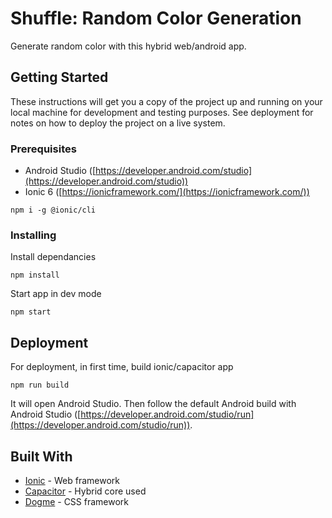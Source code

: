 
# Shuffle: Random Color Generation

Generate random color with this hybrid web/android app.

## Getting Started

These instructions will get you a copy of the project up and running on your local machine for development and testing purposes. See deployment for notes on how to deploy the project on a live system.

### Prerequisites

* Android Studio ([https://developer.android.com/studio](https://developer.android.com/studio))
* Ionic 6 ([https://ionicframework.com/](https://ionicframework.com/))

```
npm i -g @ionic/cli
```

### Installing

Install dependancies

```
npm install
```

Start app in dev mode

```
npm start
```

## Deployment

For deployment, in first time, build ionic/capacitor app

```
npm run build
```

It will open Android Studio. Then follow the default Android build with Android Studio ([https://developer.android.com/studio/run](https://developer.android.com/studio/run)).

## Built With

* [Ionic](https://ionicframework.com/) - Web framework
* [Capacitor](https://capacitorjs.com/) - Hybrid core used
* [Dogme](https://github.com/0K00/Dogme) - CSS framework